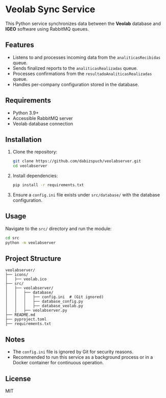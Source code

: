 # Veolab Sync Service

This Python service synchronizes data between the **Veolab** database and **IGEO** software using RabbitMQ queues.

## Features

- Listens to and processes incoming data from the `analiticasRecibidas` queue.
- Sends finalized reports to the `analiticasRealizadas` queue.
- Processes confirmations from the `resultadoAnaliticasRealizadas` queue.
- Handles per-company configuration stored in the database.

## Requirements

- Python 3.9+
- Accessible RabbitMQ server
- Veolab database connection

## Installation

1. Clone the repository:
   ```bash
   git clone https://github.com/dabizspuch/veolabserver.git
   cd veolabserver
   ```

2. Install dependencies:
   ```bash
   pip install -r requirements.txt
   ```

3. Ensure a `config.ini` file exists under `src/database/` with the database configuration.

## Usage

Navigate to the `src/` directory and run the module:
```bash
cd src
python -m veolabserver
```

## Project Structure

```
veolabserver/
├── icons/
│   ├── veolab.ico
├── src/
│   ├── veolabserver/
│   │   ├── database/
│   │   │   ├── config.ini  # (Git ignored)
│   │   │   ├── database_config.py
│   │   │   ├── database_veolab.py
│   │   ├── veolabserver.py
├── README.md
├── pyproject.toml
├── requirements.txt
```

## Notes

- The `config.ini` file is ignored by Git for security reasons.
- Recommended to run this service as a background process or in a Docker container for continuous operation.

## License

MIT